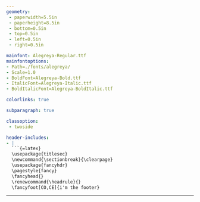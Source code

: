 ```yaml
---
geometry:
 - paperwidth=5.5in
 - paperheight=8.5in
 - bottom=0.5in
 - top=0.5in
 - left=0.5in
 - right=0.5in

mainfont: Alegreya-Regular.ttf
mainfontoptions:
- Path=./fonts/alegreya/
- Scale=1.0
- BoldFont=Alegreya-Bold.ttf
- ItalicFont=Alegreya-Italic.ttf
- BoldItalicFont=Alegreya-BoldItalic.ttf

colorlinks: true

subparagraph: true

classoption:
 - twoside

header-includes:
- |
  ```{=latex}
  \usepackage{titlesec}
  \newcommand{\sectionbreak}{\clearpage}
  \usepackage{fancyhdr}
  \pagestyle{fancy}
  \fancyhead{}
  \renewcommand{\headrule}{}
  \fancyfoot[CO,CE]{i'm the footer}
  ```
---
```

